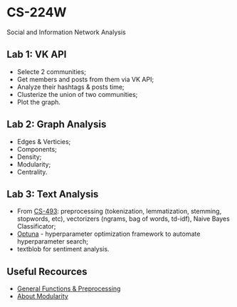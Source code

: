 # CS-224W
Social and Information Network Analysis

## Lab 1: VK API
* Selecte 2 communities;
* Get members and posts from them via VK API;
* Analyze their hashtags & posts time;
* Clusterize the union of two communities;
* Plot the graph.

## Lab 2: Graph Analysis
* Edges & Verticies;
* Components;
* Density;
* Modularity;
* Centrality.

## Lab 3: Text Analysis
* From [CS-493](https://github.com/evlko/CS-493): preprocessing (tokenization, lemmatization, stemming, stopwords, etc), vectorizers (ngrams, bag of words, td-idf), Naive Bayes Classificator;
* [Optuna](https://optuna.org) - hyperparameter optimization framework to automate hyperparameter search;
* textblob for sentiment analysis.

## Useful Recources
* [General Functions & Preprocessing](https://github.com/dashapopova/Preprocessing/blob/master/Networkx.md)
* [About Modularity](https://youtube.com/watch?v=Q_kJGm1xf6s)

